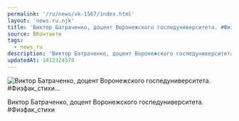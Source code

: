 ```yaml
---
permalink: '/ru/news/vk-1567/index.html'
layout: 'news.ru.njk'
title: 'Виктор Батраченко, доцент Воронежского госпедуниверситета. #Физфак_стихи…'
source: ВКонтакте
tags:
  - news_ru
description: 'Виктор Батраченко, доцент Воронежского госпедуниверситета. #Физфак_стихи…'
updatedAt: 1412324578
---
```

![Виктор Батраченко, доцент Воронежского госпедуниверситета. #Физфак_стихи…](https://sun9-20.userapi.com/impf/-GflB8-nJVei4NsMPA3e37B4pBWMHjhseETykQ/sfatNkPoluw.jpg?size=1280x1188&quality=96&sign=0ac5d116bb7eef26deb98848cf682cce&c_uniq_tag=GtY8WaDatN8YgSMExudhid4Lkfe7pRmi7FJ-Lb1SkkQ&type=album)

Виктор Батраченко, доцент Воронежского госпедуниверситета.
#Физфак_стихи

